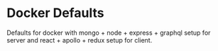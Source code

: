 # Docker Defaults
Defaults for docker with mongo + node + express + graphql setup for server and react + apollo + redux setup for client.

